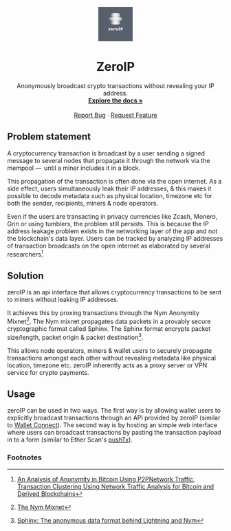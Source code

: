 <p align="center">
  <a href="https://github.com/as1ndu/zeroIP">
    <img src="logo.png" alt="Logo" width="80" height="80">
  </a>

  <h1 align="center">ZeroIP</h1>

  <p align="center">
     Anonymously broadcast crypto transactions without revealing your IP address.
    <br />
    <a href="https://as1ndu.github.io/zeroIP"><strong>Explore the docs »</strong></a>
    <br />
    <br />
    <a href="https://github.com/as1ndu/zeroIP/issues">Report Bug</a>
    ·
    <a href="https://github.com/as1ndu/zeroIP/issues">Request Feature</a>
  </p>
</p>

## Problem statement

A cryptocurrency transaction is broadcast by a user sending a signed message to
several nodes that propagate it through the network via the mempool  —  until a miner
includes it in a block.

This propagation of the transaction is often done via the open internet. As a
side effect, users simultaneously leak their IP addresses, & this makes  it possible to decode
metadata such as physical location, timezone etc for both the sender, recipients, miners
& node operators.

Even if the users are transacting in  privacy currencies like Zcash, Monero, Grin or
using tumblers, the problem still persists.
This is because the IP address leakage problem exists in the networking layer of the app
and not the blockchain's data layer.
Users can be tracked by analyzing IP addresses of  transaction broadcasts on the open internet as elaborated by several researchers[^1]

## Solution

zeroIP is an api interface that allows cryptocurrency transactions to be sent to miners
without leaking  IP addresses.

It achieves this by proxing transactions through the Nym Anonymity Mixnet[^2].
The Nym mixnet propagates data packets in a provably secure cryptographic format called Sphinx.
The Sphinx format encrypts packet size/length, packet origin & packet destination[^3].

This allows node operators, miners  & wallet users to securely propagate transactions amongst
each other without revealing metadata like physical location, timezone etc.
zeroIP inherently acts as a proxy server or VPN service for crypto payments.

## Usage

zeroIP can be used in two ways. The first way is by allowing wallet users to explicitly broadcast transactions through an API provided by zeroIP (similar to [Wallet Connect](https://walletconnect.org/)).
The second way is by hosting an simple web interface where users can broadcast transactions by pasting the transaction
payload in to a form (similar to Ether Scan's [pushTx](https://etherscan.io/pushTx)).

### Footnotes

[^1]: [An Analysis of Anonymity in Bitcoin Using P2PNetwork Traffic](https://www.freehaven.net/anonbib/cache/bitcoin-p2p-anon.pdf), [Transaction Clustering Using Network Traffic Analysis for Bitcoin and Derived Blockchains](https://orbilu.uni.lu/bitstream/10993/39728/1/biryukov-tikhomirov-transaction-clustering.pdf)

[^2]: [The Nym Mixnet](https://nymtech.net/)

[^3]: [Sphinx: The anonymous data format behind Lightning and Nym](https://medium.com/nymtech/sphinx-tl-dr-the-data-packet-that-can-anonymize-bitcoin-and-the-internet-18d152c6e4dc)
